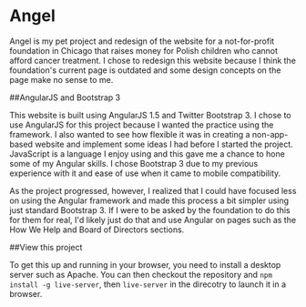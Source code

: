 # Angel

Angel is my pet project and redesign of the website for a not-for-profit foundation in Chicago that raises money for Polish children who cannot afford cancer treatment. I chose to redesign this website because I think the foundation's current page is outdated and some design concepts on the page make no sense to me.

##AngularJS and Bootstrap 3

This website is built using AngularJS 1.5 and Twitter Bootstrap 3. I chose to use AngularJS for this project because I wanted the practice using the framework. I also wanted to see how flexible it was in creating a non-app-based website and implement some ideas I had before I started the project. JavaScript is a language I enjoy using and this gave me a chance to hone some of my Angular skills. I chose Bootstrap 3 due to my previous experience with it and ease of use when it came to mobile compatibility. 

As the project progressed, however, I realized that I could have focused less on using the Angular framework and made this process a bit simpler using just standard Bootstrap 3. If I were to be asked by the foundation to do this for them for real, I'd likely just do that and use Angular on pages such as the How We Help and Board of Directors sections.  


##View this project

To get this up and running in your browser, you need to install a desktop server such as Apache. You can then checkout the repository and `npm install -g live-server`, then `live-server` in the direcotry to launch it in a browser.
